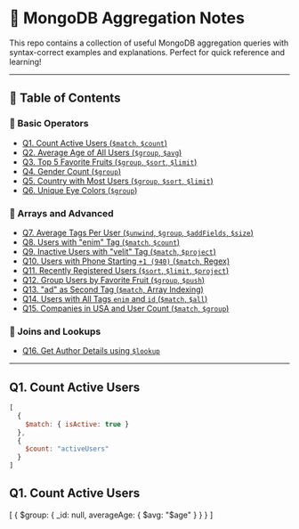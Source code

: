 # 📘 MongoDB Aggregation Notes

This repo contains a collection of useful MongoDB aggregation queries with syntax-correct examples and explanations. Perfect for quick reference and learning!

---

## 📑 Table of Contents

### 🔹 Basic Operators
- [Q1. Count Active Users (`$match`, `$count`)](#q1-count-active-users)
- [Q2. Average Age of All Users (`$group`, `$avg`)](#q2-average-age-of-all-users)
- [Q3. Top 5 Favorite Fruits (`$group`, `$sort`, `$limit`)](#q3-top-5-favorite-fruits)
- [Q4. Gender Count (`$group`)](#q4-gender-count)
- [Q5. Country with Most Users (`$group`, `$sort`, `$limit`)](#q5-country-with-most-users)
- [Q6. Unique Eye Colors (`$group`)](#q6-unique-eye-colors)

### 🔹 Arrays and Advanced
- [Q7. Average Tags Per User (`$unwind`, `$group`, `$addFields`, `$size`)](#q7-average-tags-per-user)
- [Q8. Users with "enim" Tag (`$match`, `$count`)](#q8-users-with-enim-tag)
- [Q9. Inactive Users with "velit" Tag (`$match`, `$project`)](#q9-inactive-users-with-velit-tag)
- [Q10. Users with Phone Starting `+1 (940)` (`$match`, Regex)](#q10-users-with-phone-starting-1-940)
- [Q11. Recently Registered Users (`$sort`, `$limit`, `$project`)](#q11-recently-registered-users)
- [Q12. Group Users by Favorite Fruit (`$group`, `$push`)](#q12-group-users-by-favorite-fruit)
- [Q13. "ad" as Second Tag (`$match`, Array Indexing)](#q13-ad-as-second-tag)
- [Q14. Users with All Tags `enim` and `id` (`$match`, `$all`)](#q14-users-with-all-tags-enim-and-id)
- [Q15. Companies in USA and User Count (`$match`, `$group`)](#q15-companies-in-usa-and-user-count)

### 🔹 Joins and Lookups
- [Q16. Get Author Details using `$lookup`](#q16-get-author-details-using-lookup)

---

## Q1. Count Active Users
```js
[
  {
    $match: { isActive: true }
  },
  {
    $count: "activeUsers"
  }
]
```
## Q1. Count Active Users
[
  {
    $group: {
      _id: null,
      averageAge: { $avg: "$age" }
    }
  }
]

